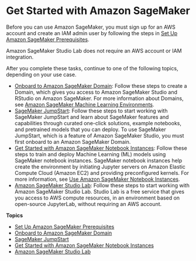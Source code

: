 # Get Started with Amazon SageMaker<a name="gs"></a>

Before you can use Amazon SageMaker, you must sign up for an AWS account and create an IAM admin user by following the steps in [Set Up Amazon SageMaker Prerequisites](gs-set-up.md)\. 

Amazon SageMaker Studio Lab does not require an AWS account or IAM integration\.

After you complete these tasks, continue to one of the following topics, depending on your use case\. 
+ [Onboard to Amazon SageMaker Domain](gs-studio-onboard.md): Follow these steps to create a Domain, which gives you access to Amazon SageMaker Studio and RStudio on Amazon SageMaker\. For more information about Domains, see [Amazon SageMaker Machine Learning Environments](domain.md)\.
+ [SageMaker JumpStart](studio-jumpstart.md): Follow these steps to start working with SageMaker JumpStart and learn about SageMaker features and capabilities through curated one\-click solutions, example notebooks, and pretrained models that you can deploy\. To use SageMaker JumpStart, which is a feature of Amazon SageMaker Studio, you must first onboard to an Amazon SageMaker Domain\.
+ [Get Started with Amazon SageMaker Notebook Instances](gs-console.md): Follow these steps to train and deploy Machine Learning \(ML\) models using SageMaker notebook instances\. SageMaker notebook instances help create the environment by initiating Jupyter servers on Amazon Elastic Compute Cloud \(Amazon EC2\) and providing preconfigured kernels\. For more information, see [Use Amazon SageMaker Notebook Instances](nbi.md)\.
+ [Amazon SageMaker Studio Lab](studio-lab.md): Follow these steps to start working with Amazon SageMaker Studio Lab\. Studio Lab is a free service that gives you access to AWS compute resources, in an environment based on open\-source JupyterLab, without requiring an AWS account\.

**Topics**
+ [Set Up Amazon SageMaker Prerequisites](gs-set-up.md)
+ [Onboard to Amazon SageMaker Domain](gs-studio-onboard.md)
+ [SageMaker JumpStart](studio-jumpstart.md)
+ [Get Started with Amazon SageMaker Notebook Instances](gs-console.md)
+ [Amazon SageMaker Studio Lab](studio-lab.md)
